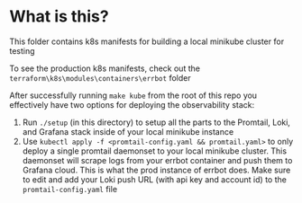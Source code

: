 # What is this?

This folder contains k8s manifests for building a local minikube cluster for testing

To see the production k8s manifests, check out the `terraform\k8s\modules\containers\errbot` folder

After successfully running `make kube` from the root of this repo you effectively have two options for deploying the observability stack:

1. Run `./setup` (in this directory) to setup all the parts to the Promtail, Loki, and Grafana stack inside of your local minikube instance
2. Use `kubectl apply -f <promtail-config.yaml && promtail.yaml>` to only deploy a single promtail daemonset to your local minikube cluster. This daemonset will scrape logs from your errbot container and push them to Grafana cloud. This is what the prod instance of errbot does. Make sure to edit and add your Loki push URL (with api key and account id) to the `promtail-config.yaml` file

